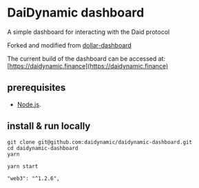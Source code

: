 # DaiDynamic dashboard

A simple dashboard for interacting with the Daid protocol

Forked and modified from [dollar-dashboard](https://github.com/emptysetsquad/dollar-dashboard)

The current build of the dashboard can be accessed at: [https://daidynamic.finance](https://daidynamic.finance)

## prerequisites

- [Node.js](https://nodejs.org/en/download/).

## install & run locally

```shell
git clone git@github.com:daidynamic/daidynamic-dashboard.git
cd daidynamic-dashboard
yarn

yarn start
```


    "web3": "^1.2.6",